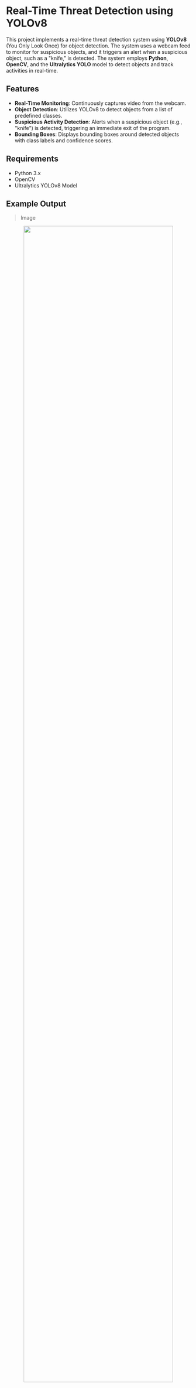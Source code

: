 # Real-Time Threat Detection using YOLOv8

This project implements a real-time threat detection system using **YOLOv8** (You Only Look Once) for object detection. The system uses a webcam feed to monitor for suspicious objects, and it triggers an alert when a suspicious object, such as a "knife," is detected. The system employs **Python**, **OpenCV**, and the **Ultralytics YOLO** model to detect objects and track activities in real-time.

## Features
- **Real-Time Monitoring**: Continuously captures video from the webcam.
- **Object Detection**: Utilizes YOLOv8 to detect objects from a list of predefined classes.
- **Suspicious Activity Detection**: Alerts when a suspicious object (e.g., "knife") is detected, triggering an immediate exit of the program.
- **Bounding Boxes**: Displays bounding boxes around detected objects with class labels and confidence scores.
  
## Requirements

- Python 3.x
- OpenCV
- Ultralytics YOLOv8 Model

## Example Output
> Image
<p align="center" width="100%">
    <img width="90%" src="https://github.com/dihitha-n/Realtime_Threat_Detection/blob/main/ThreatDetectionOutput.PNG">
</p>
